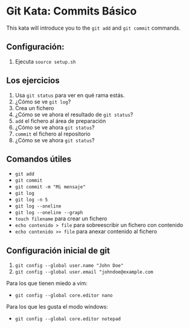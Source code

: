 # Git Kata: Commits Básico
This kata will introduce you to the `git add` and `git commit` commands.

## Configuración:

1. Ejecuta `source setup.sh`

## Los ejercicios

1. Usa `git status` para ver en qué rama estás.
2. ¿Cómo se ve `git log`?
3. Crea un fichero
4. ¿Cómo se ve ahora el resultado de `git status`?
5. `add` el fichero al área de preparación
6. ¿Cómo se ve ahora `git status`?
7. `commit` el fichero al repositorio
8. ¿Cómo se ve ahora `git status`?

## Comandos útiles
- `git add`
- `git commit`
- `git commit -m "Mi mensaje"`
- `git log`
- `git log -n 5`
- `git log --oneline`
- `git log --oneline --graph`
- `touch filename` para crear un fichero
- `echo contenido > file` para sobreescribir un fichero con contenido
- `echo contenido >> file` para anexar contenido al fichero


## Configuración inicial de git
1. `git config --global user.name "John Doe"`
1. `git config --global user.email "johndoe@example.com`

Para los que tienen miedo a vim:
- `git config --global core.editor nano`

Para los que les gusta el modo windows:
- `git config --global core.editor notepad`
